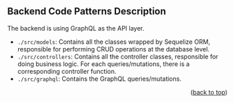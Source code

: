 ## Backend Code Patterns Description

<a name="top"/>

The backend is using GraphQL as the API layer.
* `./src/models`: Contains all the classes wrapped by Sequelize ORM, responsible for performing CRUD operations at the database level.
* `./src/controllers`: Contains all the controller classes, responsible for doing business logic. For each queries/mutations, there is a corresponding controller function.
* `./src/graphql`: Contains the GraphQL queries/mutations.

<p align="right">(<a href="#top">back to top</a>)</p>

